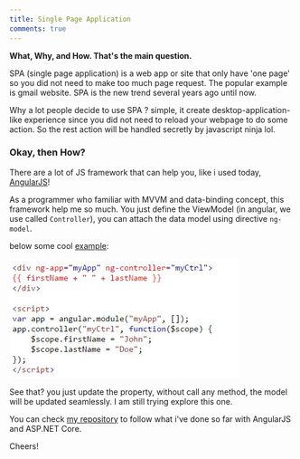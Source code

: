 ```yaml
---
title: Single Page Application
comments: true
---
```

**What, Why, and How. That's the main question.**

SPA (single page application) is a web app or site that only have 'one page' so you did not need to make too much page request. The popular example is gmail website. SPA is the new trend several years ago until now. 

Why a lot people decide to use SPA ? simple, it create desktop-application-like experience since you did not need to reload your webpage to do some action. So the rest action will be handled secretly by javascript ninja lol.

### Okay, then How? 
There are a lot of JS framework that can help you, like i used today, [AngularJS](https://angularjs.org)!

As a programmer who familiar with MVVM and data-binding concept, this framework help me so much. You just define the ViewModel (in angular, we use called `Controller`), you can attach the data model using directive `ng-model`.

below some cool [example](http://www.w3schools.com/angular/tryit.asp?filename=try_ng_module): 

![the source](https://raw.githubusercontent.com/putuyoga/putuyoga.github.io/master/assets/images/source_code_ng.JPG)

See that? you just update the property, without call any method, the model will be updated seamlessly. I am still trying explore this one. 

You can check [my repository](https://github.com/putuyoga/yoga-core) to follow what i've done so far with AngularJS and ASP.NET Core.

Cheers!